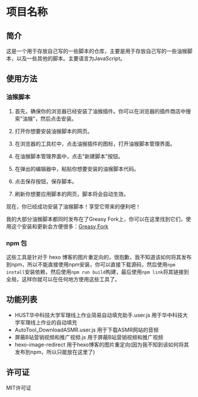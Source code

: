 # 项目名称

## 简介

这是一个用于存放自己写的一些脚本的仓库，主要是用于存放自己写的一些油猴脚本，以及一些其他的脚本。主要语言为JavaScript。


## 使用方法

### 油猴脚本

1. 首先，确保你的浏览器已经安装了油猴插件。你可以在浏览器的插件商店中搜索"油猴"，然后点击安装。

2. 打开你想要安装油猴脚本的网页。

3. 在浏览器的工具栏中，点击油猴插件的图标，打开油猴脚本管理界面。

4. 在油猴脚本管理界面中，点击"新建脚本"按钮。

5. 在弹出的编辑器中，粘贴你想要安装的油猴脚本代码。

6. 点击保存按钮，保存脚本。

7. 刷新你想要应用脚本的网页，脚本将会自动生效。

现在，你已经成功安装了油猴脚本！享受它带来的便利吧！

我的大部分油猴脚本都同时发布在了Greasy Fork上，你可以在这里找到它们，使用这个安装和更新会方便很多：[Greasy Fork](https://greasyfork.org/zh-CN/users/1211126-xiaolinxiaozhu)

### npm 包

这些工具是针对于 hexo 博客的图片重定向的，很抱歉，我不知道该如何将其发布到npm，所以不能直接使用npm安装，你可以直接下载源码，然后使用`npm install`安装依赖，然后使用`npm run build`构建，最后使用`npm link`将其链接到全局，这样你就可以在任何地方使用这些工具了。



## 功能列表
- HUST华中科技大学军理线上作业简易自动填充助手.user.js 用于华中科技大学军理线上作业的自动填充
- AutoTool_DownloadASMR.user.js 用于下载ASMR网站的音频
- 屏蔽B站营销视频和推广视频.js 用于屏蔽B站营销视频和推广视频
- hexo-image-redirect 用于hexo博客的图片重定向(因为我不知到该如何将其发布到npm，所以只能放在这里了)


## 许可证
MIT许可证



